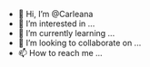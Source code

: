 - 👋 Hi, I’m @Carleana
- 👀 I’m interested in ...
- 🌱 I’m currently learning ...
- 💞️ I’m looking to collaborate on ...
- 📫 How to reach me ...

<!---
Carleana/Carleana is a ✨ special ✨ repository because its `README.md` (this file) appears on your GitHub profile.
You can click the Preview link to take a look at your changes.
--->
